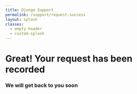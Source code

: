 ```yaml
---
title: Djongo Support
permalink: /support/request-success
layout: splash
classes:
  - empty-header
  - custom-splash
---
```


# Great! Your request has been recorded

### We will get back to you soon
